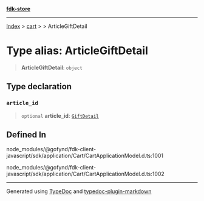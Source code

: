 [**fdk-store**](../../../README.md)
***

[Index](../../../API.md) > [cart](../../README.md) > [<internal>](../README.md) > ArticleGiftDetail

# Type alias: ArticleGiftDetail

> **ArticleGiftDetail**: `object`

## Type declaration

### `article_id`

> `optional` **article\_id**: [`GiftDetail`](type-alias.GiftDetail.md)

## Defined In

node\_modules/@gofynd/fdk-client-javascript/sdk/application/Cart/CartApplicationModel.d.ts:1001

node\_modules/@gofynd/fdk-client-javascript/sdk/application/Cart/CartApplicationModel.d.ts:1002

***
Generated using [TypeDoc](https://typedoc.org/) and [typedoc-plugin-markdown](https://www.npmjs.com/package/typedoc-plugin-markdown)
